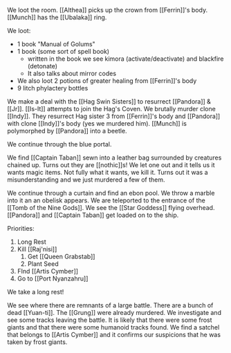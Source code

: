 We loot the room. [[Althea]] picks up the crown from [[Ferrin]]'s body. [[Munch]] has the [[Ubalaka]] ring.

We loot:
- 1 book "Manual of Golums"
- 1 book (some sort of spell book)
	- written in the book we see kimora (activate/deactivate) and blackfire (detonate)
	- It also talks about mirror codes
- We also loot 2 potions of greater healing from [[Ferrin]]'s body
- 9 litch phylactery bottles

We make a deal with the [[Hag Swin Sisters]] to resurrect [[Pandora]] & [[Jr]]. [[Is-It]] attempts to join the Hag's Coven. We brutally murder clone [[Indy]]. They resurrect Hag sister 3 from [[Ferrin]]'s body and [[Pandora]] with clone [[Indy]]'s body (yes we murdered him). [[Munch]] is polymorphed by [[Pandora]] into a beetle.

We continue through the blue portal.

We find [[Captain Taban]] sewn into a leather bag surrounded by creatures chained up. Turns out they are [[nothic]]s! We let one out and it tells us it wants magic items. Not fully what it wants, we kill it. Turns out it was a misunderstanding and we just murdered a few of them.

We continue through a curtain and find an ebon pool. We throw a marble into it an an obelisk appears. We are teleported to the entrance of the [[Tomb of the Nine Gods]]. We see the [[Star Goddess]] flying overhead. [[Pandora]] and [[Captain Taban]] get loaded on to the ship.

Priorities:
1. Long Rest
2. Kill [[Raj'nisi]]
	1. Get [[Queen Grabstab]]
	2. Plant Seed
3. FInd [[Artis Cymber]]
4. Go to [[Port Nyanzahru]]

We take a long rest!

We see where there are remnants of a large battle. There are a bunch of dead [[Yuan-ti]]. The [[Grung]] were already murdered. We investigate and see some tracks leaving the battle. It is likely that there were some frost giants and that there were some humanoid tracks found. We find a satchel that belongs to [[Artis Cymber]] and it confirms our suspicions that he was taken by frost giants.